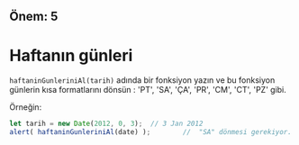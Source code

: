 Önem: 5
---

# Haftanın günleri

`haftaninGunleriniAl(tarih)` adında bir fonksiyon yazın ve bu fonksiyon günlerin kısa formatlarını dönsün : 'PT', 'SA', 'ÇA', 'PR', 'CM', 'CT', 'PZ' gibi.

Örneğin:

```js no-beautify
let tarih = new Date(2012, 0, 3);  // 3 Jan 2012
alert( haftaninGunleriniAl(date) );        //  "SA" dönmesi gerekiyor.
```
